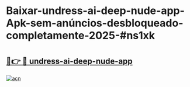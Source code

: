 # Baixar-undress-ai-deep-nude-app-Apk-sem-anúncios-desbloqueado-completamente-2025-#ns1xk

# <h2><a href="https://ainizakaria.my?title=undress-ai-deep-nude-app&ref=24M">🔗👉 🔴 undress-ai-deep-nude-app</a></h2>

[![acn](https://github.com/user-attachments/assets/0f9c940e-d8b0-45ae-aac7-cd30a18b3e1c)](https://ainizakaria.my?title=undress-ai-deep-nude-app&ref=24M)


